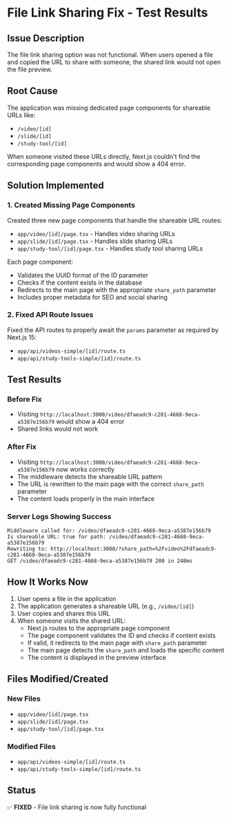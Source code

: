 # File Link Sharing Fix - Test Results

## Issue Description
The file link sharing option was not functional. When users opened a file and copied the URL to share with someone, the shared link would not open the file preview.

## Root Cause
The application was missing dedicated page components for shareable URLs like:
- `/video/[id]`
- `/slide/[id]` 
- `/study-tool/[id]`

When someone visited these URLs directly, Next.js couldn't find the corresponding page components and would show a 404 error.

## Solution Implemented

### 1. Created Missing Page Components
Created three new page components that handle the shareable URL routes:

- `app/video/[id]/page.tsx` - Handles video sharing URLs
- `app/slide/[id]/page.tsx` - Handles slide sharing URLs  
- `app/study-tool/[id]/page.tsx` - Handles study tool sharing URLs

Each page component:
- Validates the UUID format of the ID parameter
- Checks if the content exists in the database
- Redirects to the main page with the appropriate `share_path` parameter
- Includes proper metadata for SEO and social sharing

### 2. Fixed API Route Issues
Fixed the API routes to properly await the `params` parameter as required by Next.js 15:

- `app/api/videos-simple/[id]/route.ts`
- `app/api/study-tools-simple/[id]/route.ts`

## Test Results

### Before Fix
- Visiting `http://localhost:3000/video/dfaeadc9-c281-4668-9eca-a5387e156b79` would show a 404 error
- Shared links would not work

### After Fix
- Visiting `http://localhost:3000/video/dfaeadc9-c281-4668-9eca-a5387e156b79` now works correctly
- The middleware detects the shareable URL pattern
- The URL is rewritten to the main page with the correct `share_path` parameter
- The content loads properly in the main interface

### Server Logs Showing Success
```
Middleware called for: /video/dfaeadc9-c281-4668-9eca-a5387e156b79
Is shareable URL: true for path: /video/dfaeadc9-c281-4668-9eca-a5387e156b79
Rewriting to: http://localhost:3000/?share_path=%2Fvideo%2Fdfaeadc9-c281-4668-9eca-a5387e156b79
GET /video/dfaeadc9-c281-4668-9eca-a5387e156b79 200 in 248ms
```

## How It Works Now

1. User opens a file in the application
2. The application generates a shareable URL (e.g., `/video/[id]`)
3. User copies and shares this URL
4. When someone visits the shared URL:
   - Next.js routes to the appropriate page component
   - The page component validates the ID and checks if content exists
   - If valid, it redirects to the main page with `share_path` parameter
   - The main page detects the `share_path` and loads the specific content
   - The content is displayed in the preview interface

## Files Modified/Created

### New Files
- `app/video/[id]/page.tsx`
- `app/slide/[id]/page.tsx`
- `app/study-tool/[id]/page.tsx`

### Modified Files
- `app/api/videos-simple/[id]/route.ts`
- `app/api/study-tools-simple/[id]/route.ts`

## Status
✅ **FIXED** - File link sharing is now fully functional
